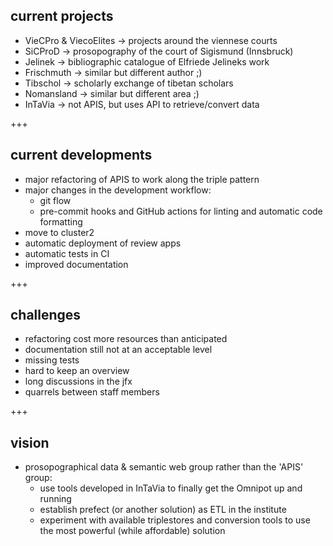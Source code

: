 ## current projects
- VieCPro & ViecoElites -> projects around the viennese courts
- SiCProD -> prosopography of the court of Sigismund (Innsbruck)
- Jelinek -> bibliographic catalogue of Elfriede Jelineks work
- Frischmuth -> similar but different author ;)
- Tibschol -> scholarly exchange of tibetan scholars
- Nomansland -> similar but different area ;)
- InTaVia -> not APIS, but uses API to retrieve/convert data

+++

## current developments
- major refactoring of APIS to work along the triple pattern
- major changes in the development workflow:
    - git flow
    - pre-commit hooks and GitHub actions for linting and automatic code formatting
- move to cluster2
- automatic deployment of review apps
- automatic tests in CI
- improved documentation 

+++

## challenges
- refactoring cost more resources than anticipated
- documentation still not at an acceptable level
- missing tests
- hard to keep an overview
- long discussions in the jfx
- quarrels between staff members

+++

## vision
- prosopographical data & semantic web group rather than the 'APIS' group:
    - use tools developed in InTaVia to finally get the Omnipot up and running
    - establish prefect (or another solution) as ETL in the institute
    - experiment with available triplestores and conversion tools to use the most powerful (while affordable) solution 